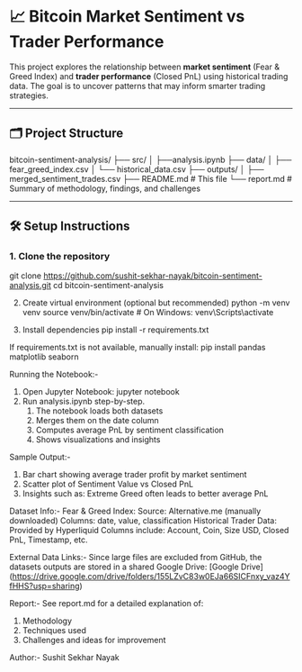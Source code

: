 # 📈 Bitcoin Market Sentiment vs Trader Performance

This project explores the relationship between **market sentiment** (Fear & Greed Index) and **trader performance** (Closed PnL) using historical trading data. The goal is to uncover patterns that may inform smarter trading strategies.

---

## 🗂️ Project Structure

bitcoin-sentiment-analysis/
├── src/
│ ├──analysis.ipynb
├── data/
│ ├── fear_greed_index.csv
│ └── historical_data.csv
├── outputs/
│ ├── merged_sentiment_trades.csv
├── README.md # This file
└── report.md # Summary of methodology, findings, and challenges

---

## 🛠️ Setup Instructions

### 1. Clone the repository
git clone https://github.com/sushit-sekhar-nayak/bitcoin-sentiment-analysis.git
cd bitcoin-sentiment-analysis

2. Create virtual environment (optional but recommended)
python -m venv venv
source venv/bin/activate  # On Windows: venv\Scripts\activate

3. Install dependencies
pip install -r requirements.txt

If requirements.txt is not available, manually install:
pip install pandas matplotlib seaborn

Running the Notebook:-
  1. Open Jupyter Notebook:
     jupyter notebook
  2. Run analysis.ipynb step-by-step.
        1. The notebook loads both datasets
        2. Merges them on the date column
        3. Computes average PnL by sentiment classification
        4. Shows visualizations and insights

Sample Output:-
1. Bar chart showing average trader profit by market sentiment
2. Scatter plot of Sentiment Value vs Closed PnL
3. Insights such as: Extreme Greed often leads to better average PnL

Dataset Info:-
Fear & Greed Index:
Source: Alternative.me (manually downloaded)
Columns: date, value, classification
Historical Trader Data:
Provided by Hyperliquid
Columns include: Account, Coin, Size USD, Closed PnL, Timestamp, etc.

External Data Links:-
Since large files are excluded from GitHub, the datasets outputs are stored in a shared Google Drive:
[Google Drive] (https://drive.google.com/drive/folders/155LZvC83w0EJa66SICFnxy_vaz4YfHHS?usp=sharing)

Report:-
See report.md for a detailed explanation of:
1. Methodology
2. Techniques used
3. Challenges and ideas for improvement

Author:-
Sushit Sekhar Nayak
